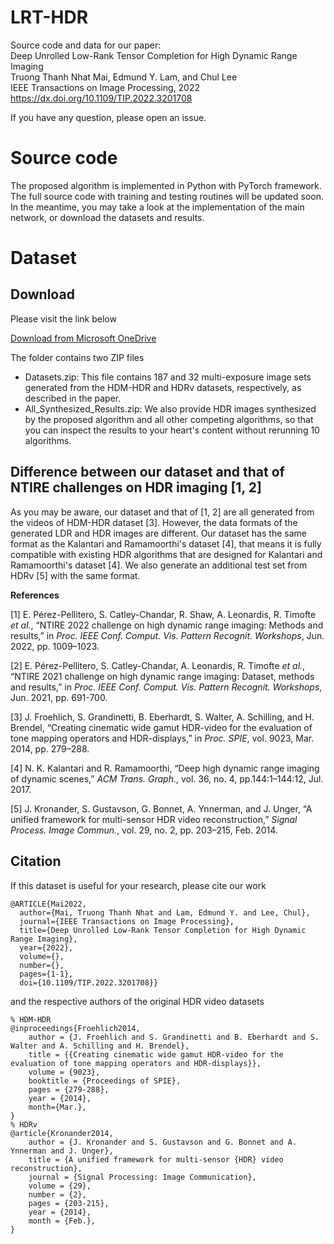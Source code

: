 # LRT-HDR
Source code and data for our paper:  
Deep Unrolled Low-Rank Tensor Completion for High Dynamic Range Imaging  
Truong Thanh Nhat Mai, Edmund Y. Lam, and Chul Lee  
IEEE Transactions on Image Processing, 2022  
https://dx.doi.org/10.1109/TIP.2022.3201708

If you have any question, please open an issue.

# Source code
The proposed algorithm is implemented in Python with PyTorch framework.  
The full source code with training and testing routines will be updated soon. In the meantime, you may take a look at the implementation of the main network, or download the datasets and results.

# Dataset
## Download
Please visit the link below

[Download from Microsoft OneDrive](https://dguackr-my.sharepoint.com/:f:/g/personal/mtntruong_dgu_ac_kr/EmgWtrTX6nNMmNmWaZHX0EQBEcPAg2wvZJluOsneVNdOfg)

The folder contains two ZIP files
- Datasets.zip: This file contains 187 and 32 multi-exposure image sets generated from the HDM-HDR and HDRv datasets, respectively, as described in the paper.
- All_Synthesized_Results.zip: We also provide HDR images synthesized by the proposed algorithm and all other competing algorithms, so that you can inspect the results to your heart's content without rerunning 10 algorithms.

## Difference between our dataset and that of NTIRE challenges on HDR imaging [1, 2]
As you may be aware, our dataset and that of [1, 2] are all generated from the videos of HDM-HDR dataset [3]. However, the data formats of the generated LDR and HDR images are different. Our dataset has the same format as the Kalantari and Ramamoorthi's dataset [4], that means it is fully compatible with existing HDR algorithms that are designed for Kalantari and Ramamoorthi's dataset [4]. We also generate an additional test set from HDRv [5] with the same format.

**References**

[1] E. Pérez-Pellitero, S. Catley-Chandar, R. Shaw, A. Leonardis, R. Timofte *et al.*, “NTIRE 2022 challenge on high dynamic range imaging: Methods and results,” in *Proc. IEEE Conf. Comput. Vis. Pattern Recognit. Workshops*, Jun. 2022, pp. 1009–1023.

[2] E. Pérez-Pellitero, S. Catley-Chandar, A. Leonardis, R. Timofte *et al.*, “NTIRE 2021 challenge on high dynamic range imaging: Dataset, methods and results,” in *Proc. IEEE Conf. Comput. Vis. Pattern Recognit. Workshops*, Jun. 2021, pp. 691-700.

[3] J. Froehlich, S. Grandinetti, B. Eberhardt, S. Walter, A. Schilling, and H. Brendel, “Creating cinematic wide gamut HDR-video for the evaluation of tone mapping operators and HDR-displays,” in *Proc. SPIE*, vol. 9023, Mar. 2014, pp. 279–288.

[4] N. K. Kalantari and R. Ramamoorthi, “Deep high dynamic range imaging of dynamic scenes,” *ACM Trans. Graph.*, vol. 36, no. 4, pp.144:1–144:12, Jul. 2017.

[5] J. Kronander, S. Gustavson, G. Bonnet, A. Ynnerman, and J. Unger, “A unified framework for multi-sensor HDR video reconstruction,” *Signal Process. Image Commun.*, vol. 29, no. 2, pp. 203–215, Feb. 2014.

## Citation
If this dataset is useful for your research, please cite our work

```
@ARTICLE{Mai2022,
  author={Mai, Truong Thanh Nhat and Lam, Edmund Y. and Lee, Chul},
  journal={IEEE Transactions on Image Processing}, 
  title={Deep Unrolled Low-Rank Tensor Completion for High Dynamic Range Imaging}, 
  year={2022},
  volume={},
  number={},
  pages={1-1},
  doi={10.1109/TIP.2022.3201708}}
```
and the respective authors of the original HDR video datasets
```
% HDM-HDR
@inproceedings{Froehlich2014,
	author = {J. Froehlich and S. Grandinetti and B. Eberhardt and S. Walter and A. Schilling and H. Brendel},
	title = {{Creating cinematic wide gamut HDR-video for the evaluation of tone mapping operators and HDR-displays}},
	volume = {9023},
	booktitle = {Proceedings of SPIE},
	pages = {279-288},
	year = {2014},
	month={Mar.},
}
% HDRv
@article{Kronander2014,
	author = {J. Kronander and S. Gustavson and G. Bonnet and A. Ynnerman and J. Unger},
	title = {A unified framework for multi-sensor {HDR} video reconstruction},
	journal = {Signal Processing: Image Communication},
	volume = {29},
	number = {2},
	pages = {203-215},
	year = {2014},
	month = {Feb.},
}
```
